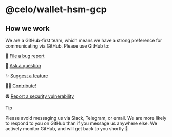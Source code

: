 # @celo/wallet-hsm-gcp

## How we work

We are a GitHub-first team, which means we have a strong preference for communicating via GitHub. 
Please use GitHub to:

🐞 [File a bug report](https://github.com/celo-org/developer-tooling/issues/new/choose)

💬 [Ask a question](https://github.com/celo-org/developer-tooling/discussions)

✨ [Suggest a feature](https://github.com/celo-org/developer-tooling/issues/new/choose)

🧑‍💻 [Contribute!](/CONTRIBUTING.md)

🚔 [Report a security vulnerability](https://github.com/celo-org/developer-tooling/issues/new/choose)

> [!TIP]
> 
> Please avoid messaging us via Slack, Telegram, or email. We are more likely to respond to you on 
> GitHub than if you message us anywhere else. We actively monitor GitHub, and will get back to you shortly 🌟